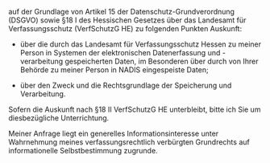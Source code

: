 auf der Grundlage von Artikel 15 der Datenschutz-Grundverordnung (DSGVO) sowie
§18 I des Hessischen Gesetzes über das Landesamt für Verfassungsschutz
(VerfSchutzG HE) zu folgenden Punkten Auskunft:

+ über die durch das Landesamt für Verfassungsschutz Hessen zu meiner Person
  in Systemen der elektronischen Datenerfassung und -verarbeitung gespeicherten
  Daten, im Besonderen über durch von Ihrer Behörde zu meiner Person in NADIS
  eingespeiste Daten;

+ über den Zweck und die Rechtsgrundlage der Speicherung und Verarbeitung.

Sofern die Auskunft nach §18 II VerfSchutzG HE unterbleibt, bitte ich Sie um
diesbezügliche Unterrichtung.

Meiner Anfrage liegt ein generelles Informationsinteresse unter Wahrnehmung
meines verfassungsrechtlich verbürgten Grundrechts auf informationelle
Selbstbestimmung zugrunde.
